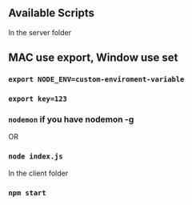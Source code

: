 ## Available Scripts

In the server folder

## MAC use export, Window use set

### `export NODE_ENV=custom-enviroment-variable`
### `export key=123`
### `nodemon` if you have nodemon -g 
OR
### `node index.js`

In the client folder

### `npm start`
